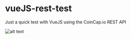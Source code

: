 # vueJS-rest-test
Just a quick test with VueJS using the CoinCap.io REST API

![alt text](https://i.imgur.com/AbvHMGd.png)
